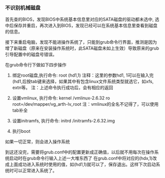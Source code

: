 ### 不识别机械磁盘
首先查的BIOS，发现BIOS中系统基本信息里对应的SATA磁盘的驱动都未选中, 选中后保存并重启，再次进入到BIOS，发现已经可以在系统基本信息里查看到磁盘的信息。

接下来重启电脑，发现不能进操作系统了，只能到grub命令行界面，推测是因为增了新磁盘（原来在安装操作系统时，此SATA磁盘未如上生效）导致原来的grub引导配置中的磁盘号错误。

在grub命令行下做如下四步操作
1. 绑定root磁盘,执行命令: root (hd1,1)         注释：这里的参数hd1, 1可以在输入完(hd1,后按tab键来选择，如果其中有包含linux文件系统类型就选它，如xfs, extn等。
   注：上述命令执行成功后，会有相应的返回

2. 设置vmlinux, 执行命令: kernel /vmlinux-2.6.32 ro root=/dev/mapper/vg_arth-lv_root
   注：vmlinux的全名不记得了，可以使用tab补全

3. 设置initramfs, 执行命令: initrd /initramfs-2.6.32.img

4. 执行boot

如果一切正常，则会进入操作系统

到这还没完，需要将grub.conf中的配置更新成正确值，以后就不用每次在操作系统启动时在grub命令行输入上述一大堆东西了
在grub.conf中将对应的(hdx,1)改成上面成功进入系统时使用的值，如(hd1,1)就可以了，保存退出。这样下次启动系统时可以正常进入系统了。
